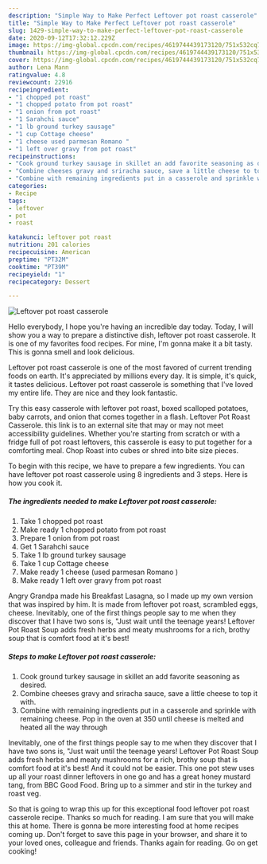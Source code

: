 ```yaml
---
description: "Simple Way to Make Perfect Leftover pot roast casserole"
title: "Simple Way to Make Perfect Leftover pot roast casserole"
slug: 1429-simple-way-to-make-perfect-leftover-pot-roast-casserole
date: 2020-09-12T17:32:12.229Z
image: https://img-global.cpcdn.com/recipes/4619744439173120/751x532cq70/leftover-pot-roast-casserole-recipe-main-photo.jpg
thumbnail: https://img-global.cpcdn.com/recipes/4619744439173120/751x532cq70/leftover-pot-roast-casserole-recipe-main-photo.jpg
cover: https://img-global.cpcdn.com/recipes/4619744439173120/751x532cq70/leftover-pot-roast-casserole-recipe-main-photo.jpg
author: Lena Mann
ratingvalue: 4.8
reviewcount: 22916
recipeingredient:
- "1 chopped pot roast"
- "1 chopped potato from pot roast"
- "1 onion from pot roast"
- "1 Sarahchi sauce"
- "1 lb ground turkey sausage"
- "1 cup Cottage cheese"
- "1 cheese used parmesan Romano "
- "1 left over gravy from pot roast"
recipeinstructions:
- "Cook ground turkey sausage in skillet an add favorite seasoning as desired."
- "Combine cheeses gravy and sriracha sauce, save a little cheese to top it with."
- "Combine with remaining ingredients put in a casserole and sprinkle with remaining cheese. Pop in the oven at 350 until cheese is melted and heated all the way through"
categories:
- Recipe
tags:
- leftover
- pot
- roast

katakunci: leftover pot roast 
nutrition: 201 calories
recipecuisine: American
preptime: "PT32M"
cooktime: "PT39M"
recipeyield: "1"
recipecategory: Dessert

---
```



![Leftover pot roast casserole](https://img-global.cpcdn.com/recipes/4619744439173120/751x532cq70/leftover-pot-roast-casserole-recipe-main-photo.jpg)

Hello everybody, I hope you're having an incredible day today. Today, I will show you a way to prepare a distinctive dish, leftover pot roast casserole. It is one of my favorites food recipes. For mine, I'm gonna make it a bit tasty. This is gonna smell and look delicious.

Leftover pot roast casserole is one of the most favored of current trending foods on earth. It's appreciated by millions every day. It is simple, it's quick, it tastes delicious. Leftover pot roast casserole is something that I've loved my entire life. They are nice and they look fantastic.

Try this easy casserole with leftover pot roast, boxed scalloped potatoes, baby carrots, and onion that comes together in a flash. Leftover Pot Roast Casserole. this link is to an external site that may or may not meet accessibility guidelines. Whether you&#39;re starting from scratch or with a fridge full of pot roast leftovers, this casserole is easy to put together for a comforting meal. Chop Roast into cubes or shred into bite size pieces.


To begin with this recipe, we have to prepare a few ingredients. You can have leftover pot roast casserole using 8 ingredients and 3 steps. Here is how you cook it.

<!--inarticleads1-->

##### The ingredients needed to make Leftover pot roast casserole:

1. Take 1 chopped pot roast
1. Make ready 1 chopped potato from pot roast
1. Prepare 1 onion from pot roast
1. Get 1 Sarahchi sauce
1. Take 1 lb ground turkey sausage
1. Take 1 cup Cottage cheese
1. Make ready 1 cheese (used parmesan Romano )
1. Make ready 1 left over gravy from pot roast


Angry Grandpa made his Breakfast Lasagna, so I made up my own version that was inspired by him. It is made from leftover pot roast, scrambled eggs, cheese. Inevitably, one of the first things people say to me when they discover that I have two sons is, &#34;Just wait until the teenage years! Leftover Pot Roast Soup adds fresh herbs and meaty mushrooms for a rich, brothy soup that is comfort food at it&#39;s best! 

<!--inarticleads2-->

##### Steps to make Leftover pot roast casserole:

1. Cook ground turkey sausage in skillet an add favorite seasoning as desired.
1. Combine cheeses gravy and sriracha sauce, save a little cheese to top it with.
1. Combine with remaining ingredients put in a casserole and sprinkle with remaining cheese. Pop in the oven at 350 until cheese is melted and heated all the way through


Inevitably, one of the first things people say to me when they discover that I have two sons is, &#34;Just wait until the teenage years! Leftover Pot Roast Soup adds fresh herbs and meaty mushrooms for a rich, brothy soup that is comfort food at it&#39;s best! And it could not be easier. This one pot stew uses up all your roast dinner leftovers in one go and has a great honey mustard tang, from BBC Good Food. Bring up to a simmer and stir in the turkey and roast veg. 

So that is going to wrap this up for this exceptional food leftover pot roast casserole recipe. Thanks so much for reading. I am sure that you will make this at home. There is gonna be more interesting food at home recipes coming up. Don't forget to save this page in your browser, and share it to your loved ones, colleague and friends. Thanks again for reading. Go on get cooking!
